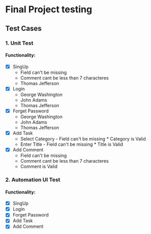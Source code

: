 # Final Project testing
## Test Cases

### 1. Unit Test
   #### Functionality:
 - [x] SingUp
   - Field can't be missing
   * Comment cant be less than 7 characteres
   + Thomas Jefferson
 - [x] Login
   - George Washington
   * John Adams
   + Thomas Jefferson
 - [x] Forget Password
   - George Washington
   * John Adams
   + Thomas Jefferson
 - [x] Add Task
   - Select Category
         - Field can\'t be missing
         * Category is Valid
   * Enter Title
         - Field can\'t be missing
         * Title is Valid
 - [x] Add Comment
   - Field can't be missing
   * Comment cant be less than 7 characteres
   + Comment is Valid

### 2. Automation UI Test
   #### Functionality:
 - [x] SingUp
 - [x] Login
 - [x] Forget Password
 - [x] Add Task
 - [x] Add Comment

